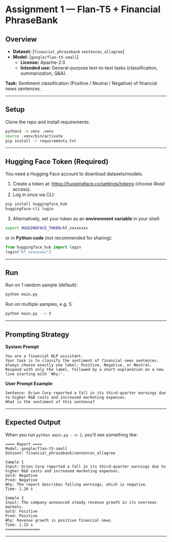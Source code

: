 # Assignment 1 — Flan-T5 + Financial PhraseBank

## Overview
- **Dataset:** [`financial_phrasebank` `sentences_allagree`]
- **Model:** [`google/flan-t5-small`]  
  - **License:** Apache-2.0  
  - **Intended use:** General-purpose text-to-text tasks (classification, summarization, Q&A).  

**Task:** Sentiment classification (Positive / Neutral / Negative) of financial news sentences.

---

## Setup

Clone the repo and install requirements:

```bash
python3 -m venv .venv
source .venv/bin/activate
pip install -r requirements.txt
```

---

## Hugging Face Token (Required)

You need a Hugging Face account to download datasets/models.  

1. Create a token at: https://huggingface.co/settings/tokens (choose *Read* access).  
2. Log in once via CLI:

```bash
pip install huggingface_hub
huggingface-cli login
```

3. Alternatively, set your token as an **environment variable** in your shell:

```bash
export HUGGINGFACE_TOKEN=hf_xxxxxxxx
```

or in **Python code** (not recommended for sharing):

```python
from huggingface_hub import login
login("hf_xxxxxxxx")
```

---

## Run

Run on 1 random sample (default):

```bash
python main.py
```

Run on multiple samples, e.g. 5:

```bash
python main.py --n 5
```

---

## Prompting Strategy

**System Prompt**
```
You are a financial NLP assistant. 
Your task is to classify the sentiment of financial news sentences. 
Always choose exactly one label: Positive, Negative, or Neutral. 
Respond with only the label, followed by a short explanation on a new line starting with 'Why:'.
```

**User Prompt Example**
```
Sentence: Orion Corp reported a fall in its third-quarter earnings due to higher R&D costs and increased marketing expenses.
What is the sentiment of this sentence?
```

---

## Expected Output

When you run `python main.py --n 2`, you’ll see something like:

```
==== Report ====
Model: google/flan-t5-small
Dataset: financial_phrasebank/sentences_allagree

Sample 1
Input: Orion Corp reported a fall in its third-quarter earnings due to higher R&D costs and increased marketing expenses.
Gold: Negative
Pred: Negative
Why: The report describes falling earnings, which is negative.
Time: 1.20 s

Sample 2
Input: The company announced steady revenue growth in its overseas markets.
Gold: Positive
Pred: Positive
Why: Revenue growth is positive financial news.
Time: 1.15 s
===============
```

---
